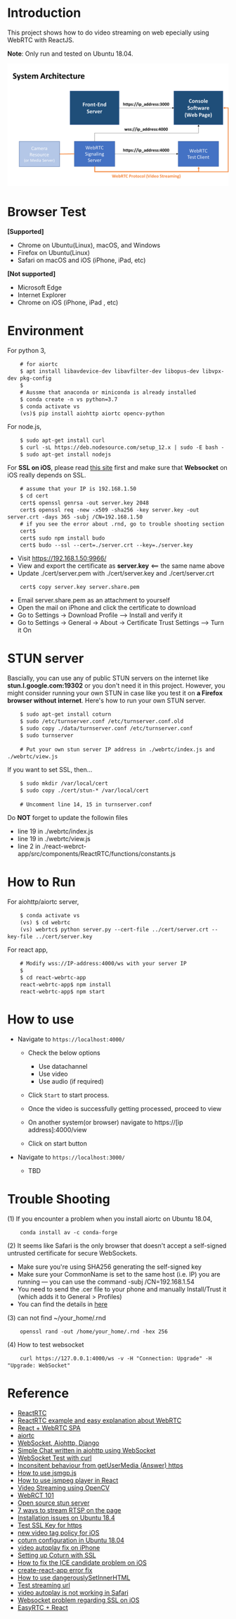 Introduction  
============  

This project shows how to do video streaming on web epecially using WebRTC with ReactJS.  

**Note**: Only run and tested on Ubuntu 18.04. 

![](/data/video_streaming_system_architecture.png)  


Browser Test    
===============  

**[Supported]**
- Chrome on Ubuntu(Linux), macOS, and Windows
- Firefox on Ubuntu(Linux)
- Safari on macOS and iOS (iPhone, iPad, etc)

**[Not supported]**
- Microsoft Edge
- Internet Explorer
- Chrome on iOS (iPhone, iPad , etc)


Environment  
===========  
  
For python 3, 
```  
    # for aiortc 
    $ apt install libavdevice-dev libavfilter-dev libopus-dev libvpx-dev pkg-config
    $
    # Aussme that anaconda or miniconda is already installed
    $ conda create -n vs python=3.7
    $ conda activate vs
    (vs)$ pip install aiohttp aiortc opencv-python 
```  
  
For node.js,  
```		
    $ sudo apt-get install curl  
    $ curl -sL https://deb.nodesource.com/setup_12.x | sudo -E bash -  
    $ sudo apt-get install nodejs
```  

For **SSL on iOS**, please read [this site](https://github.com/mattdesl/budo/blob/dcbc05866f583e172d6b46c898048436ab84ddae/docs/command-line-usage.md#ssl-on-ios) first and make sure that **Websocket** on iOS really depends on SSL. 

```
    # assume that your IP is 192.168.1.50
    $ cd cert
    cert$ openssl genrsa -out server.key 2048
    cert$ openssl req -new -x509 -sha256 -key server.key -out server.crt -days 365 -subj /CN=192.168.1.50
    # if you see the error about .rnd, go to trouble shooting section 
    cert$
    cert$ sudo npm install budo
    cert$ budo --ssl --cert=./server.crt --key=./server.key
```
- Visit https://192.168.1.50:9966/
- View and export the certificate as **server.key** <== the same name above
- Update ./cert/server.pem with ./cert/server.key and ./cert/server.crt

```  
    cert$ copy server.key server.share.pem 
```  
- Email server.share.pem as an attachment to yourself 
- Open the mail on iPhone and click the certificate to download
- Go to Settings -> Download Profile --> Install and verify it 
- Go to Settings -> General -> About -> Certificate Trust Settings --> Turn it On


STUN server  
=========== 

Bascially, you can use any of public STUN servers on the internet like **stun.l.google.com:19302** or you don't need it in this project. However, you might consider running your own STUN in case like you test it on **a Firefox browser without internet**. Here's how to run your own STUN server.  
  
```  
    $ sudo apt-get install coturn  
    $ sudo /etc/turnserver.conf /etc/turnserver.conf.old  
    $ sudo copy ./data/turnserver.conf /etc/turnserver.conf   
    $ sudo turnserver  

    # Put your own stun server IP address in ./webrtc/index.js and ./webrtc/view.js
```  

If you want to set SSL, then...

```  
    $ sudo mkdir /var/local/cert  
    $ sudo copy ./cert/stun-* /var/local/cert  

    # Uncomment line 14, 15 in turnserver.conf  
```  

Do **NOT** forget to update the followin files
- line 19 in ./webrtc/index.js
- line 19 in ./webrtc/view.js
- line 2 in ./react-webrct-app/src/components/ReactRTC/functions/constants.js


How to Run  
==========  

For aiohttp/aiortc server, 
```
    $ conda activate vs 
    (vs) $ cd webrtc  
    (vs) webrtc$ python server.py --cert-file ../cert/server.crt --key-file ../cert/server.key
```

For react app, 
```  
    # Modify wss://IP-address:4000/ws with your server IP
    $
    $ cd react-webrtc-app
    react-webrtc-app$ npm install
    react-webrtc-app$ npm start 
```  


How to use  
===========   

- Navigate to `https://localhost:4000/`

    - Check the below options

      - Use datachannel
      - Use video
      - Use audio (if required)

  - Click `Start` to start process.

  - Once the video is successfully getting processed, proceed to view

  - On another system(or browser) navigate to https://[ip address]:4000/view

  - Click on start button

- Navigate to `https://localhost:3000/`

    - TBD


Trouble Shooting  
================  

(1) If you encounter a problem when you install aiortc on Ubuntu 18.04,

```  
    conda install av -c conda-forge  
```  

(2) It seems like Safari is the only browser that doesn't accept a self-signed untrusted certificate for secure WebSockets.

- Make sure you're using SHA256 generating the self-signed key
- Make sure your CommonName is set to the same host (i.e. IP) you are running — you can use the command -subj /CN=192.168.1.54
- You need to send the .cer file to your phone and manually Install/Trust it (which adds it to General > Profiles)
- You can find the details in [here](https://github.com/mattdesl/budo/blob/dcbc05866f583e172d6b46c898048436ab84ddae/docs/command-line-usage.md#ssl-on-ios)

(3) can not find ~/your_home/.rnd 

```  
    openssl rand -out /home/your_home/.rnd -hex 256
```  

(4) How to test websocket  

```
    curl https://127.0.0.1:4000/ws -v -H "Connection: Upgrade" -H "Upgrade: WebSocket"
```

Reference  
=========  
- [ReactRTC](https://github.com/oslabs-beta/ReactRTC)   
- [ReactRTC example and easy explanation about WebRTC](https://medium.com/@dianewudw/build-your-own-video-chat-app-with-react-and-webrtc-bd4dd0c5c0ea)  
- [React + WebRTC SPA](https://github.com/dondido/webrtc-video-room)  
- [aiortc](https://github.com/aiortc/aiortc)  
- [WebSocket, Aiohttp, Django](https://steelkiwi.com/blog/websocket-server-on-aiohttp-in-django-project/)  
- [Simple Chat written in aiohttp using WebSocket](https://steelkiwi.com/blog/an-example-of-a-simple-chat-written-in-aiohttp/#WebSocket)  
- [WebSocket Test with curl](https://gist.github.com/htp/fbce19069187ec1cc486b594104f01d0)  
- [Inconsitent behaviour from getUserMedia (Answer) https](https://stackoverflow.com/questions/60949169/inconsistent-behavior-from-getusermedia-in-insecure-context)    
- [How to use jsmgp.js](https://github.com/tahaipek/Nodcam/blob/master/public/jsmpg.js)  
- [How to use jsmpeg player in React](https://github.com/cycjimmy/jsmpeg-player/issues/17)  
- [Video Streaming using OpenCV](https://www.pyimagesearch.com/2019/09/02/opencv-stream-video-to-web-browser-html-page/)   
- [WebRCT 101](https://codelabs.developers.google.com/codelabs/webrtc-web/)  
- [Open source stun server](https://github.com/jselbie/stunserver)  
- [7 ways to stream RTSP on the page](https://flashphoner.com/7-ways-to-stream-rtsp-on-the-page/)  
- [Installation issues on Ubuntu 18.4](https://github.com/aiortc/aiortc/issues/326)
- [Test SSL Key for https](https://github.com/omarabid59/YOLO_Google-Cloud/tree/master/webserver
)   
- [new video tag policy for iOS](https://webkit.org/blog/6784/new-video-policies-for-ios/)  
- [coturn configuration in Ubuntu 18.04](https://ourcodeworld.com/articles/read/1175/how-to-create-and-configure-your-own-stun-turn-server-with-coturn-in-ubuntu-18-04)  
- [video autoplay fix on iPhone](https://forums.developer.apple.com/thread/79501)  
- [Setting up Coturn with SSL](https://meetrix.io/blog/webrtc/coturn/installation.html)  
- [How to fix the ICE candidate problem on iOS](https://stackoverflow.com/questions/51925319/cannot-get-local-candidate-for-webrtc-in-ios-safari)  
- [create-react-app error fix](https://github.com/facebook/create-react-app/issues/7612)  
- [How to use dangerouslySetInnerHTML](https://github.com/facebook/react/issues/6544)  
- [Test streaming url](https://www.radiantmediaplayer.com/test-your-streaming-url.html)  
- [video autoplay is not working in Safari](https://stackoverflow.com/questions/52399034/video-autoplay-is-not-working-chrome-and-safari)  
- [Websocket problem regarding SSL on iOS](https://github.com/mattdesl/budo/blob/dcbc05866f583e172d6b46c898048436ab84ddae/docs/command-line-usage.md#ssl-on-ios)
- [EasyRTC + React](https://github.com/Techistan/Video-Conferencing-With-EasyRTC)  